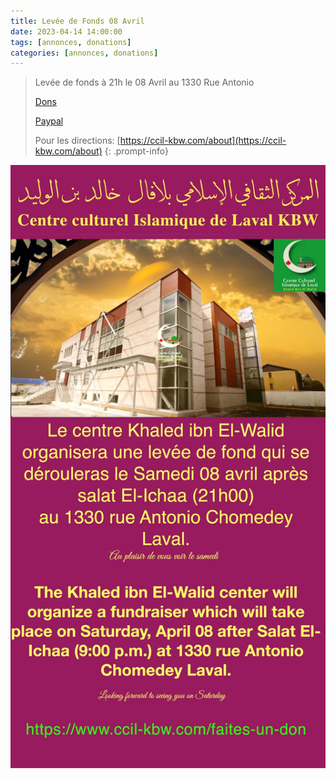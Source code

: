 ```yaml
---
title: Levée de Fonds 08 Avril
date: 2023-04-14 14:00:00
tags: [annonces, donations]
categories: [annonces, donations]
---
```


> Levée de fonds à 21h le 08 Avril au 1330 Rue Antonio
>
> [Dons](https://ccil-kbw.com/faites-un-don)
>
> [Paypal](https://www.paypal.com/donate/?hosted_button_id=9JQDAFHJQEY72)
>
> Pour les directions: [https://ccil-kbw.com/about](https://ccil-kbw.com/about)
{: .prompt-info}

![Annonce](/assets/img/levees-de-fond/2023-04-08-annonce.jpeg)
